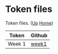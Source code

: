 # Token files

Token files. ([Up](..) [Home](..\..))

| Token       | Github
| ---------   | -----
| Week 1      | [week1]


[week1]:            https://github.com/koiosonline/lib/blob/master/tokens/1

